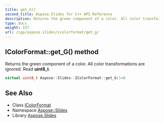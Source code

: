 ```yaml
---
title: get_G()
second_title: Aspose.Slides for C++ API Reference
description: Returns the green component of a color. All color transformations are ignored. Read uint8_t.
type: docs
weight: 157
url: /cpp/aspose.slides/icolorformat/get_g/
---
```

## IColorFormat::get_G() method


Returns the green component of a color. All color transformations are ignored. Read **uint8_t**.

```cpp
virtual uint8_t Aspose::Slides::IColorFormat::get_G()=0
```

## See Also

* Class [IColorFormat](./)
* Namespace [Aspose::Slides](../)
* Library [Aspose.Slides](../../)